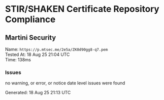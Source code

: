 # STIR/SHAKEN Certificate Repository Compliance

## Martini Security

Name: `https://p.mtsec.me/2e5a/ZK0d90gg8-q7.pem`\
Tested At: 18 Aug 25 21:04 UTC\
Time: 138ms

### Issues

no warning, or error, or notice date level issues were found

Generated: 18 Aug 25 21:13 UTC